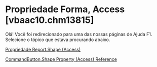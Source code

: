 
# Propriedade Forma, Access [vbaac10.chm13815]

Olá! Você foi redirecionado para uma das nossas páginas de Ajuda F1. Selecione o tópico que estava procurando abaixo.

[Propriedade Report.Shape (Access)](http://msdn.microsoft.com/library/1fd2eb3c-5473-b239-d0c6-4e0ded950df6%28Office.15%29.aspx)

[CommandButton.Shape Property (Access) Reference](http://msdn.microsoft.com/library/a22ca4ec-584d-46c8-2a11-aeb1503ec07f%28Office.15%29.aspx)

